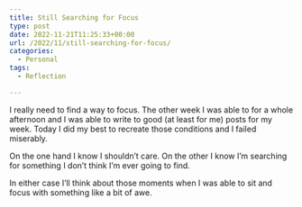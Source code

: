 ```yaml
---
title: Still Searching for Focus
type: post
date: 2022-11-21T11:25:33+00:00
url: /2022/11/still-searching-for-focus/
categories:
  - Personal
tags:
  - Reflection

---
```

I really need to find a way to focus. The other week I was able to for a whole afternoon and I was able to write to good (at least for me) posts for my week. Today I did my best to recreate those conditions and I failed miserably.

On the one hand I know I shouldn’t care. On the other I know I’m searching for something I don’t think I’m ever going to find.

In either case I’ll think about those moments when I was able to sit and focus with something like a bit of awe.